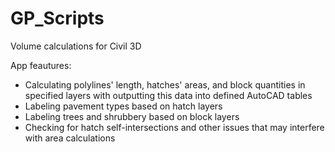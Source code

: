 # GP_Scripts
Volume calculations for Civil 3D

App feautures:
- Calculating polylines' length, hatches' areas, and block quantities in specified layers with outputting this data into defined AutoCAD tables
- Labeling pavement types based on hatch layers
- Labeling trees and shrubbery based on block layers
- Checking for hatch self-intersections and other issues that may interfere with area calculations
